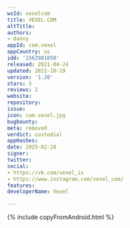 ```yaml
---
wsId: vexelcom
title: VEXEL.COM
altTitle: 
authors:
- danny
appId: com.vexel
appCountry: us
idd: '1562981050'
released: 2021-04-24
updated: 2022-10-19
version: '1.20'
stars: 5
reviews: 2
website: 
repository: 
issue: 
icon: com.vexel.jpg
bugbounty: 
meta: removed
verdict: custodial
appHashes: 
date: 2025-02-28
signer: 
twitter: 
social:
- https://vk.com/vexel_is
- https://www.instagram.com/vexel_com/
features: 
developerName: Vexel

---
```


{% include copyFromAndroid.html %}
